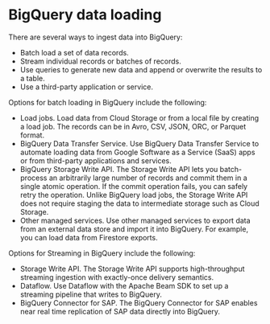 
# BigQuery data loading

There are several ways to ingest data into BigQuery:

- Batch load a set of data records.
- Stream individual records or batches of records.
- Use queries to generate new data and append or overwrite the results to a table.
- Use a third-party application or service.

Options for batch loading in BigQuery include the following:

- Load jobs. Load data from Cloud Storage or from a local file by creating a load job. The records can be in Avro, CSV, JSON, ORC, or Parquet format.
- BigQuery Data Transfer Service. Use BigQuery Data Transfer Service to automate loading data from Google Software as a Service (SaaS) apps or from third-party applications and services.
- BigQuery Storage Write API. The Storage Write API lets you batch-process an arbitrarily large number of records and commit them in a single atomic operation. If the commit operation fails, you can safely retry the operation. Unlike BigQuery load jobs, the Storage Write API does not require staging the data to intermediate storage such as Cloud Storage.
- Other managed services. Use other managed services to export data from an external data store and import it into BigQuery. For example, you can load data from Firestore exports.

Options for Streaming in BigQuery include the following:

- Storage Write API. The Storage Write API supports high-throughput streaming ingestion with exactly-once delivery semantics.
- Dataflow. Use Dataflow with the Apache Beam SDK to set up a streaming pipeline that writes to BigQuery.
- BigQuery Connector for SAP. The BigQuery Connector for SAP enables near real time replication of SAP data directly into BigQuery.
